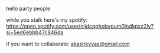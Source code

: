 hello party people

while you stalk here's my spotify: https://open.spotify.com/user/nijdcqqhobvpum0lndkpxz2lv?si=5ed6ebbb47c846da

if you want to collaborate: akashkvyas@gmail.com

<!---
akashkvyas/akashkvyas is a ✨ special ✨ repository because its `README.md` (this file) appears on your GitHub profile.
You can click the Preview link to take a look at your changes.
--->
